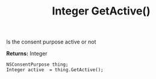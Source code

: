 ﻿---
uid: crmscript_ref_NSConsentPurpose_GetActive
title: Integer GetActive()
intellisense: NSConsentPurpose.GetActive
keywords: NSConsentPurpose, GetActive
so.topic: reference
---

Is the consent purpose active or not

**Returns:** Integer


```crmscript
NSConsentPurpose thing;
Integer active  = thing.GetActive();
```


